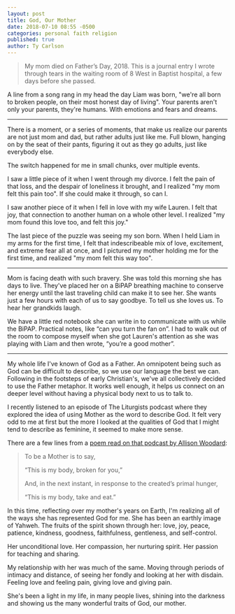```yaml
---
layout: post
title: God, Our Mother
date: 2018-07-10 08:55 -0500
categories: personal faith religion
published: true
author: Ty Carlson
---
```


> My mom died on Father’s Day, 2018. This is a journal entry I wrote through tears
in the waiting room of 8 West in Baptist hospital,  a few days before she passed.

A line from a song rang in my head the day Liam was born, "we're all born to broken
people, on their most honest day of living".  Your parents aren't only your parents,
they're humans. With emotions and fears and dreams.

***

There is a moment, or a series of moments, that make us realize our parents are
not just mom and dad, but rather adults just like me. Full blown, hanging on by
the seat of their pants, figuring it out as they go adults, just like everybody
else.

The switch happened for me in small chunks, over multiple events.

I saw a little piece of it when I went through my divorce. I felt the pain of
that loss, and the despair of loneliness it brought, and I realized "my mom
felt this pain too". If she could make it through, so can I.

I saw another piece of it when I fell in love with my wife Lauren. I felt that
joy, that connection to another human on a whole other level. I realized "my mom
found this love too, and felt this joy."

The last piece of the puzzle was seeing my son born. When I held Liam in my arms
for the first time, I felt that indescribeable mix of love, excitement, and
extreme fear all at once, and I pictured my mother holding me for the first time,
and realized "my mom felt this way too".

***

Mom is facing death with such bravery. She was told this morning she has days
to live. They've placed her on a BiPAP breathing machine to conserve her energy
until the last traveling child can make it to see her. She wants just a few hours
with each of us to say goodbye. To tell us she loves us. To hear her grandkids
laugh.

We have a little red notebook she can write in to communicate with us while the
BiPAP. Practical notes, like “can you turn the fan on”. I had to walk out of the
room to compose myself when she got Lauren's attention as she was playing with
Liam and then  wrote, “you’re a good mother”.

***

My whole life I've known of God as a Father. An omnipotent being such as God can be
difficult to describe, so we use our language the best we can. Following in the
footsteps of early Christian's, we've all collectively decided to use the Father
metaphor. It works well enough, it helps us connect on an deeper level without
having a physical body next to us to talk to.

I recently listened to an episode of The Liturgists podcast where they explored
the idea of using Mother as the word to describe God. It felt very odd to me
at first but the more I looked at the qualities of God that I might tend to
describe as feminine, it seemed to make more sense.

There are a few lines from a
[poem read on that podcast by Allison Woodard](http://www.allisonwoodard.com/god-our-mother-poem/):

> To be a Mother is to say,
>
> “This is my body, broken for you,”
>
> And, in the next instant, in response to the created’s primal hunger,
>
> “This is my body, take and eat.”


In this time, reflecting over my mother's years on Earth, I'm realizing all of
the ways she has represented God for me. She has been an earthly image of Yahweh.
The fruits of the spirit shown through her: love, joy, peace, patience, kindness,
goodness, faithfulness, gentleness, and self-control.

Her unconditional love. Her compassion, her nurturing spirit. Her passion for
teaching and sharing.

My relationship with her was much of the same. Moving through periods of intimacy
and distance, of seeing her fondly and looking at her with disdain. Feeling love
and feeling pain, giving love and giving pain.

She's been a light in my life, in many people lives, shining into the darkness and
showing us the many wonderful traits of God, our mother.
